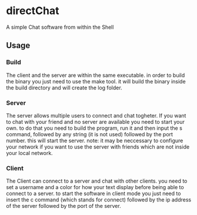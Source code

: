 # directChat
A simple Chat software from within the Shell
## Usage
### Build
The client and the server are within the same executable. in order to build the binary you just need to use the make tool.
it will build the binary inside the build directory and will create the log folder.
### Server
The server allows multiple users to connect and chat togheter. If you want to chat with your friend and no server are available you need to start your own. to do that you need to build the program, run it and then input the s command, followed by any string (it is not used) followed by the port number.
this will start the server.
note: it may be neccessary to configure your network if you want to use the server with friends which are not inside your local network.
### Client
The Client can connect to a server and chat with other clients. you need to set a username and a color for how your text display before being able to connect to a server.
to start the software in client mode you just need to insert the c command (which stands for connect) followed by the ip address of the server followed by the port of the server.
